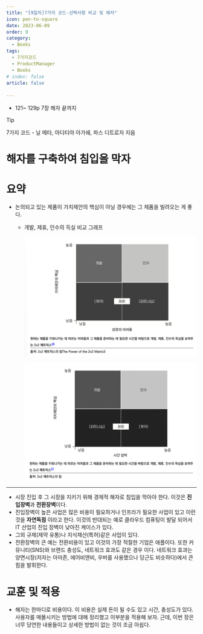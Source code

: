 ```yaml
---
title: "[9일차]7가지 코드-선택사항 비교 및 해자"
icon: pen-to-square
date: 2023-06-09
order: 9
category:
  - Books
tags:
  - 7가지코드
  - ProductManager
  - Books
# index: false
article: false

---
```

- 121~ 129p 7장 해자 끝까지

<!-- more -->

>[!tip]
>7가지 코드 - 닐 메타, 아디티야 아가쉐, 파스 디트로자 지음

# 해자를 구축하여 침입을 막자

# 요약

- 논의되고 있는 제품이 가치제안의 핵심이 아닐 경우에는 그 제품을 빌려오는 게 좋다.
    - 개발, 제휴, 인수의 득실 비교 그래프
        
        ![Untitled](image-09/Untitled.png)
        
        ![Untitled](image-09/Untitled%201.png)
        

---

- 시장 진입 후 그 시장을 지키기 위해  경제적 해자로 침입을 막아야 한다. 이것은 **진입장벽**과 **전환장벽**이다.
- 진입장벽이 높은 사업은 많은 비용이 필요하거나 인프라가 필요한 사업이 있고 이런 것을 **자연독점** 이라고 한다. 이것의 반대되는 예로 클라우드 컴퓨팅이 발달 되어서 IT 산업의 진입 장벽이 낮아진 케이스가 있다.  
- 그외 규제(제약 유통)나 지식재산(특허)같은 사업이 있다.
- 전환장벽의 큰 예는 전환비용이 있고 이것의 가장 적절한 기업은 애플이다. 또한 커뮤니티(SNS)와 브랜드 충성도, 네트워크 효과도 같은 경우 이다. 
네트워크 효과는 양면시장(저자는 아마존, 에어비앤비, 우버를 사용했으나 당근도 비슷하다)에서 큰 힘을 발휘한다.

# 교훈 및 적용

- 해자는 한마디로 비용이다. 이 비용은 실제 돈이 될 수도 있고 시간, 충성도가 있다. 사용자를 매몰시키는 방법에 대해 정리했고 이부분을 적용해 보자. 근데, 이번 장은 너무 당연한 내용들이고 상세한 방법이 없는 것이 조금 아쉽다.